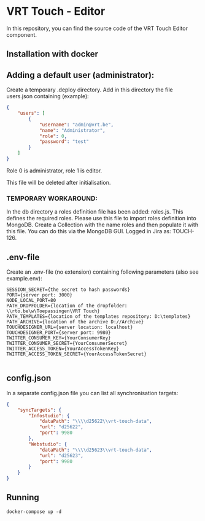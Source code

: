 # VRT Touch - Editor
In this repository, you can find the source code of the VRT Touch Editor component.

## Installation with docker
## Adding a default user (administrator):
Create a temporary .deploy directory. Add in this directory the file users.json containing (example):

```json
{
    "users": [
        {
            "username": "admin@vrt.be",
            "name": "Administrator",
            "role": 0,
            "password": "test"
        }
    ]
}
```

Role 0 is administrator, role 1 is editor.

This file will be deleted after initialisation.

### TEMPORARY WORKAROUND:
In the db directory a roles definition file has been added: roles.js. This defines the required roles.
Please use this file to import roles definition into MongoDB. Create a Collection with the name roles and then populate it with this file.
You can do this via the MongoDB GUI. Logged in Jira as: TOUCH-126.

## .env-file
Create an .env-file (no extension) containing following parameters (also see example.env):

```
SESSION_SECRET={the secret to hash passwords}
PORT={server port: 3000}
NODE_LOCAL_PORT=80
PATH_DROPFOLDER={location of the dropfolder: \\rto.be\w\Toepassingen\VRT Touch}
PATH_TEMPLATES={location of the templates repository: D:\templates}
PATH_ARCHIVE={location of the archive D://Archive}
TOUCHDESIGNER_URL={server location: localhost}
TOUCHDESIGNER_PORT={server port: 9980}
TWITTER_CONSUMER_KEY={YourConsumerKey}
TWITTER_CONSUMER_SECRET={YourConsumerSecret}
TWITTER_ACCESS_TOKEN={YourAccessTokenKey}
TWITTER_ACCESS_TOKEN_SECRET={YourAccessTokenSecret}


```

## config.json
In a separate config.json file you can list all synchronisation targets:

```json
{
    "syncTargets": {
        "Infostudio": { 
            "dataPath": "\\\\d25622\\vrt-touch-data",
            "url": "d25622",
            "port": 9980
        },
        "Webstudio": {
            "dataPath": "\\\\d25623\\vrt-touch-data",
            "url": "d25623",
            "port": 9980
        }
    }
}
```

## Running
`docker-compose up -d`

